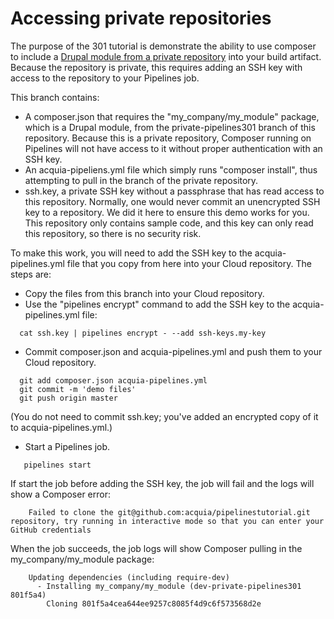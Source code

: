 # Accessing private repositories

The purpose of the 301 tutorial is demonstrate the ability to use composer to
include a [Drupal module from a private repository](https://github.com/acquia/pipelinestutorial/tree/private-pipelines301) into your build
artifact. Because the repository is private, this requires adding an SSH key
with access to the repository to your Pipelines job.

This branch contains:

* A composer.json that requires the "my_company/my_module" package, which is a
  Drupal module, from the private-pipelines301 branch of this
  repository. Because this is a private repository, Composer running on
  Pipelines will not have access to it without proper authentication with an
  SSH key.
* An acquia-pipeliens.yml file which simply runs "composer install", thus
  attempting to pull in the branch of the private repository.
* ssh.key, a private SSH key without a passphrase that has read access to this
  repository. Normally, one would never commit an unencrypted SSH key to a
  repository. We did it here to ensure this demo works for you. This repository
  only contains sample code, and this key can only read this repository, so
  there is no security risk.

To make this work, you will need to add the SSH key to the acquia-pipelines.yml
file that you copy from here into your Cloud repository.  The steps are:

* Copy the files from this branch into your Cloud repository.
* Use the "pipelines encrypt" command to add the SSH key to the
acquia-pipelines.yml file:
```
  cat ssh.key | pipelines encrypt - --add ssh-keys.my-key
```
* Commit composer.json and acquia-pipelines.yml and push them to your Cloud
repository.
```
  git add composer.json acquia-pipelines.yml
  git commit -m 'demo files'
  git push origin master
```
  (You do not need to commit ssh.key; you've added an encrypted
  copy of it to acquia-pipelines.yml.)
* Start a Pipelines job.
```
   pipelines start
```

If start the job before adding the SSH key, the job will fail and the logs will show a Composer error:

```
	Failed to clone the git@github.com:acquia/pipelinestutorial.git repository, try running in interactive mode so that you can enter your GitHub credentials
```

When the job succeeds, the job logs will show Composer pulling in the my_company/my_module package:

```
	Updating dependencies (including require-dev)
	  - Installing my_company/my_module (dev-private-pipelines301 801f5a4)
	    Cloning 801f5a4cea644ee9257c8085f4d9c6f573568d2e
```
